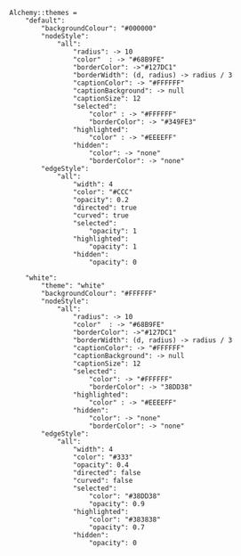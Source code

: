     Alchemy::themes = 
        "default":
            "backgroundColour": "#000000"
            "nodeStyle":
                "all":
                    "radius": -> 10
                    "color"  : -> "#68B9FE"
                    "borderColor": ->"#127DC1"
                    "borderWidth": (d, radius) -> radius / 3
                    "captionColor": -> "#FFFFFF"
                    "captionBackground": -> null
                    "captionSize": 12
                    "selected":
                        "color" : -> "#FFFFFF"
                        "borderColor": -> "#349FE3"
                    "highlighted":
                        "color" : -> "#EEEEFF"
                    "hidden":
                        "color": -> "none" 
                        "borderColor": -> "none"
            "edgeStyle":
                "all":
                    "width": 4
                    "color": "#CCC"
                    "opacity": 0.2
                    "directed": true
                    "curved": true
                    "selected":
                        "opacity": 1
                    "highlighted":
                        "opacity": 1
                    "hidden":
                        "opacity": 0

        "white":
            "theme": "white"
            "backgroundColour": "#FFFFFF"
            "nodeStyle":
                "all":
                    "radius": -> 10
                    "color"  : -> "#68B9FE"
                    "borderColor": ->"#127DC1"
                    "borderWidth": (d, radius) -> radius / 3
                    "captionColor": -> "#FFFFFF"
                    "captionBackground": -> null
                    "captionSize": 12
                    "selected":
                        "color": -> "#FFFFFF"
                        "borderColor": -> "38DD38"
                    "highlighted":
                        "color" : -> "#EEEEFF"
                    "hidden":
                        "color": -> "none" 
                        "borderColor": -> "none"
            "edgeStyle":
                "all":
                    "width": 4
                    "color": "#333"
                    "opacity": 0.4
                    "directed": false
                    "curved": false
                    "selected":
                        "color": "#38DD38"
                        "opacity": 0.9
                    "highlighted":
                        "color": "#383838"
                        "opacity": 0.7
                    "hidden":
                        "opacity": 0
